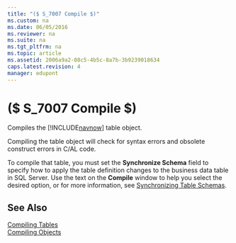 ```yaml
---
title: "($ S_7007 Compile $)"
ms.custom: na
ms.date: 06/05/2016
ms.reviewer: na
ms.suite: na
ms.tgt_pltfrm: na
ms.topic: article
ms.assetid: 2006a9a2-08c5-4b5c-8a7b-3b9239018634
caps.latest.revision: 4
manager: edupont
---
```

# ($ S_7007 Compile $)
Compiles the [!INCLUDE[navnow](../dynamics-nav/includes/navnow_md.md)] table object.  
  
 Compiling the table object will check for syntax errors and obsolete construct errors in C\/AL code.  
  
 To compile that table, you must set the **Synchronize Schema** field to specify how to apply the table definition changes to the business data table in SQL Server. Use the text on the **Compile** window to help you select the desired option, or for more information, see [Synchronizing Table Schemas](../dynamics-nav/Synchronizing-Table-Schemas.md).  
  
## See Also  
 [Compiling Tables](../dynamics-nav/Compiling-Tables.md)   
 [Compiling Objects](../dynamics-nav/Compiling-Objects.md)